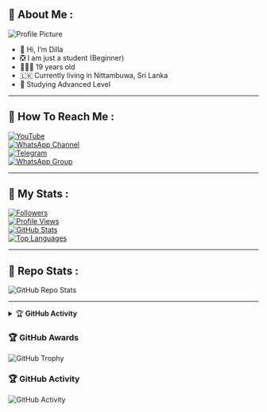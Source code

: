 ## 🦄 About Me :

![Profile Picture](https://telegra.ph/file/320d892bbbea5855fb0e5.png)

- 👋 Hi, I’m Dilla
- ❎ I am just a student (Beginner)
- 👨🏻‍🦱 19 years old
- 🇱🇰 Currently living in Nittambuwa, Sri Lanka
- 🌱 Studying Advanced Level

---

## 🦄 How To Reach Me :

[![YouTube](https://img.shields.io/badge/YouTube-ff0000?style=for-the-badge&logo=youtube&logoColor=ff000000)](https://youtube.com/@sl_dilla_gaming)  
[![WhatsApp Channel](https://img.shields.io/badge/WhatsApp_Channel-25D366?style=for-the-badge&logo=whatsapp&logoColor=white)](https://whatsapp.com/channel/0029VaTgBQj1SWszyD5RYE0o)  
[![Telegram](https://img.shields.io/badge/Telegram-00FFFF?style=for-the-badge&logo=telegram&logoColor=white)](https://t.me/SL_Dilla_Gaming)  
[![WhatsApp Group](https://img.shields.io/badge/WhatsApp_Group-25D366?style=for-the-badge&logo=whatsapp&logoColor=white)](https://chat.whatsapp.com/JPOCx51cMz6HOLrd14Y1SV)  

---

## 🦄 My Stats :

[![Followers](https://img.shields.io/github/followers/DillaEditz?color=red&style=flat-square)](https://github.com/DillaEditz/followers)  
[![Profile Views](https://komarev.com/ghpvc/?username=DillaEditz&color=blue&style=flat-square&label=Profile+Views)](https://komarev.com/ghpvc/?username=DillaEditz&color=green&style=flat-square&label=Profile+View)  
[![GitHub Stats](https://github-readme-stats.vercel.app/api?username=DillaEditz&show_icons=true&theme=radical)](https://github.com/DillaEditz)  
[![Top Languages](https://github-readme-stats.vercel.app/api/top-langs/?username=DillaEditz&theme=radical&layout=compact)](https://github.com/DillaEditz)  

---

## 🦄 Repo Stats :

![GitHub Repo Stats](https://github-readme-stats.vercel.app/api/pin/?username=DillaEditz&repo=Chuti_Yakshani-MD&theme=radical)  

---
<details>
    <summary>&#127942 <b>GitHub Activity</b></summary><br/>

![Metrics](https://metrics.lecoq.io/DGXeon?template=classic&repositories.forks=true&languages=1&languages.colors=github&languages.threshold=0%25&config.timezone=Asia%2FKolkata)

</details> 

### 🏆 **GitHub Awards**

![GitHub Trophy](https://github-profile-trophy.vercel.app/?username=DillaEditz)

### 🏆 **GitHub Activity**

![GitHub Activity](https://metrics.lecoq.io/DGXeon?template=classic&repositories.forks=true&languages=1&languages.colors=github&languages.threshold=0%25&c)
